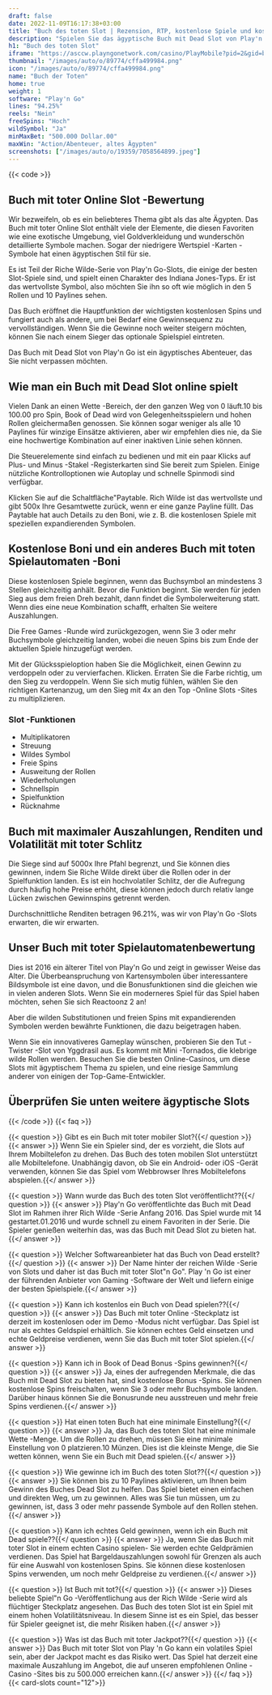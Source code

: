 ```yaml
---
draft: false
date: 2022-11-09T16:17:38+03:00
title: "Buch des toten Slot | Rezension, RTP, kostenlose Spiele und kostenlose Spins"
description: "Spielen Sie das ägyptische Buch mit Dead Slot von Play'n Go und entdecken Sie die Details wie Auszahlungen, Volatilität, RTP & erhalten Sie kostenlose Spins und Casino-Bonus von den besten CA-Online-Casinos!"
h1: "Buch des toten Slot"
iframe: "https://asccw.playngonetwork.com/casino/PlayMobile?pid=2&gid=bookofdeadmobile&lang=en_GB&server=&practice=1"
thumbnail: "/images/auto/o/89774/cffa499984.png"
icon: "/images/auto/o/89774/cffa499984.png"
name: "Buch der Toten"
home: true
weight: 1
software: "Play'n Go"
lines: "94.25%"
reels: "Nein"
freeSpins: "Hoch"
wildSymbol: "Ja"
minMaxBet: "500.000 Dollar.00"
maxWin: "Action/Abenteuer, altes Ägypten"
screenshots: ["/images/auto/o/19359/7058564899.jpeg"]
---
```


{{< code >}}<h2>Buch mit toter Online Slot -Bewertung</h2><p>Wir bezweifeln, ob es ein beliebteres Thema gibt als das alte Ägypten. Das Buch mit toter Online Slot enthält viele der Elemente, die diesen Favoriten wie eine exotische Umgebung, viel Goldverkleidung und wunderschön detaillierte Symbole machen. Sogar der niedrigere Wertspiel -Karten -Symbole hat einen ägyptischen Stil für sie.</p><p>Es ist Teil der Riche Wilde-Serie von Play'n Go-Slots, die einige der besten Slot-Spiele sind, und spielt einen Charakter des Indiana Jones-Typs. Er ist das wertvollste Symbol, also möchten Sie ihn so oft wie möglich in den 5 Rollen und 10 Paylines sehen.</p><p>Das Buch eröffnet die Hauptfunktion der wichtigsten kostenlosen Spins und fungiert auch als andere, um bei Bedarf eine Gewinnsequenz zu vervollständigen. Wenn Sie die Gewinne noch weiter steigern möchten, können Sie nach einem Sieger das optionale Spielspiel eintreten.</p><p>Das Buch mit Dead Slot von Play'n Go ist ein ägyptisches Abenteuer, das Sie nicht verpassen möchten.</p><h2>Wie man ein Buch mit Dead Slot online spielt</h2><p>Vielen Dank an einen Wette -Bereich, der den ganzen Weg von 0 läuft.10 bis 100.00 pro Spin, Book of Dead wird von Gelegenheitsspielern und hohen Rollen gleichermaßen genossen. Sie können sogar weniger als alle 10 Paylines für winzige Einsätze aktivieren, aber wir empfehlen dies nie, da Sie eine hochwertige Kombination auf einer inaktiven Linie sehen können.</p><p>Die Steuerelemente sind einfach zu bedienen und mit ein paar Klicks auf Plus- und Minus -Stakel -Registerkarten sind Sie bereit zum Spielen. Einige nützliche Kontrolloptionen wie Autoplay und schnelle Spinmodi sind verfügbar.</p><p>Klicken Sie auf die Schaltfläche"Paytable. Rich Wilde ist das wertvollste und gibt 500x Ihre Gesamtwette zurück, wenn er eine ganze Payline füllt. Das Paytable hat auch Details zu den Boni, wie z. B. die kostenlosen Spiele mit speziellen expandierenden Symbolen.</p><h2>Kostenlose Boni und ein anderes Buch mit toten Spielautomaten -Boni</h2><p>Diese kostenlosen Spiele beginnen, wenn das Buchsymbol an mindestens 3 Stellen gleichzeitig anhält. Bevor die Funktion beginnt. Sie werden für jeden Sieg aus dem freien Dreh bezahlt, dann findet die Symbolerweiterung statt. Wenn dies eine neue Kombination schafft, erhalten Sie weitere Auszahlungen.</p><p>Die Free Games -Runde wird zurückgezogen, wenn Sie 3 oder mehr Buchsymbole gleichzeitig landen, wobei die neuen Spins bis zum Ende der aktuellen Spiele hinzugefügt werden.</p><p>Mit der Glücksspieloption haben Sie die Möglichkeit, einen Gewinn zu verdoppeln oder zu vervierfachen. Klicken. Erraten Sie die Farbe richtig, um den Sieg zu verdoppeln. Wenn Sie sich mutig fühlen, wählen Sie den richtigen Kartenanzug, um den Sieg mit 4x an den Top -Online Slots -Sites zu multiplizieren.</p><h3>
Slot -Funktionen</h3><ul>
<li></span>
Multiplikatoren</li>
<li></span>
Streuung</li>
<li></span>
Wildes Symbol</li>
<li></span>
Freie Spins</li>
<li></span>
Ausweitung der Rollen</li>
<li></span>
Wiederholungen</li>
<li></span>
Schnellspin</li>
<li></span>
Spielfunktion</li>
<li></span>
Rücknahme</li></ul><h2>Buch mit maximaler Auszahlungen, Renditen und Volatilität mit toter Schlitz</h2><p>Die Siege sind auf 5000x Ihre Pfahl begrenzt, und Sie können dies gewinnen, indem Sie Riche Wilde direkt über die Rollen oder in der Spielfunktion landen. Es ist ein hochvolatiler Schlitz, der die Aufregung durch häufig hohe Preise erhöht, diese können jedoch durch relativ lange Lücken zwischen Gewinnspins getrennt werden.</p><p>Durchschnittliche Renditen betragen 96.21%, was wir von Play'n Go -Slots erwarten, die wir erwarten.</p><h2>Unser Buch mit toter Spielautomatenbewertung</h2><p>Dies ist 2016 ein älterer Titel von Play'n Go und zeigt in gewisser Weise das Alter. Die Überbeanspruchung von Kartensymbolen über interessantere Bildsymbole ist eine davon, und die Bonusfunktionen sind die gleichen wie in vielen anderen Slots. Wenn Sie ein moderneres Spiel für das Spiel haben möchten, sehen Sie sich Reactoonz 2 an!</p><p>Aber die wilden Substitutionen und freien Spins mit expandierenden Symbolen werden bewährte Funktionen, die dazu beigetragen haben.</p><p>Wenn Sie ein innovativeres Gameplay wünschen, probieren Sie den Tut -Twister -Slot von Yggdrasil aus. Es kommt mit Mini -Tornados, die klebrige wilde Rollen werden. Besuchen Sie die besten Online-Casinos, um diese Slots mit ägyptischem Thema zu spielen, und eine riesige Sammlung anderer von einigen der Top-Game-Entwickler.</p><h2>Überprüfen Sie unten weitere ägyptische Slots</h2>
{{< /code >}}
{{< faq >}}

{{< question >}} Gibt es ein Buch mit toter mobiler Slot?{{</ question >}}
{{< answer >}} Wenn Sie ein Spieler sind, der es vorzieht, die Slots auf Ihrem Mobiltelefon zu drehen. Das Buch des toten mobilen Slot unterstützt alle Mobiltelefone. Unabhängig davon, ob Sie ein Android- oder iOS -Gerät verwenden, können Sie das Spiel vom Webbrowser Ihres Mobiltelefons abspielen.{{</ answer >}}

{{< question >}} Wann wurde das Buch des toten Slot veröffentlicht??{{</ question >}}
{{< answer >}} Play'n Go veröffentlichte das Buch mit Dead Slot im Rahmen ihrer Rich Wilde -Serie Anfang 2016. Das Spiel wurde mit 14 gestartet.01.2016 und wurde schnell zu einem Favoriten in der Serie. Die Spieler genießen weiterhin das, was das Buch mit Dead Slot zu bieten hat.{{</ answer >}}

{{< question >}} Welcher Softwareanbieter hat das Buch von Dead erstellt?{{</ question >}}
{{< answer >}} Der Name hinter der reichen Wilde -Serie von Slots und daher ist das Buch mit toter Slot"n Go". Play 'n Go ist einer der führenden Anbieter von Gaming -Software der Welt und liefern einige der besten Spielspiele.{{</ answer >}}

{{< question >}} Kann ich kostenlos ein Buch von Dead spielen??{{</ question >}}
{{< answer >}} Das Buch mit toter Online -Steckplatz ist derzeit im kostenlosen oder im Demo -Modus nicht verfügbar. Das Spiel ist nur als echtes Geldspiel erhältlich. Sie können echtes Geld einsetzen und echte Geldpreise verdienen, wenn Sie das Buch mit toter Slot spielen.{{</ answer >}}

{{< question >}} Kann ich in Book of Dead Bonus -Spins gewinnen?{{</ question >}}
{{< answer >}} Ja, eines der aufregenden Merkmale, die das Buch mit Dead Slot zu bieten hat, sind kostenlose Bonus -Spins. Sie können kostenlose Spins freischalten, wenn Sie 3 oder mehr Buchsymbole landen. Darüber hinaus können Sie die Bonusrunde neu ausstreuen und mehr freie Spins verdienen.{{</ answer >}}

{{< question >}} Hat einen toten Buch hat eine minimale Einstellung?{{</ question >}}
{{< answer >}} Ja, das Buch des toten Slot hat eine minimale Wette -Menge. Um die Rollen zu drehen, müssen Sie eine minimale Einstellung von 0 platzieren.10 Münzen. Dies ist die kleinste Menge, die Sie wetten können, wenn Sie ein Buch mit Dead spielen.{{</ answer >}}

{{< question >}} Wie gewinne ich im Buch des toten Slot??{{</ question >}}
{{< answer >}} Sie können bis zu 10 Paylines aktivieren, um Ihnen beim Gewinn des Buches Dead Slot zu helfen. Das Spiel bietet einen einfachen und direkten Weg, um zu gewinnen. Alles was Sie tun müssen, um zu gewinnen, ist, dass 3 oder mehr passende Symbole auf den Rollen stehen.{{</ answer >}}

{{< question >}} Kann ich echtes Geld gewinnen, wenn ich ein Buch mit Dead spiele??{{</ question >}}
{{< answer >}} Ja, wenn Sie das Buch mit toter Slot in einem echten Casino spielen- Sie werden echte Geldprämien verdienen. Das Spiel hat Bargeldauszahlungen sowohl für Grenzen als auch für eine Auswahl von kostenlosen Spins. Sie können diese kostenlosen Spins verwenden, um noch mehr Geldpreise zu verdienen.{{</ answer >}}

{{< question >}} Ist Buch mit tot?{{</ question >}}
{{< answer >}} Dieses beliebte Spiel"n Go -Veröffentlichung aus der Rich Wilde -Serie wird als flüchtiger Steckplatz angesehen. Das Buch des toten Slot ist ein Spiel mit einem hohen Volatilitätsniveau. In diesem Sinne ist es ein Spiel, das besser für Spieler geeignet ist, die mehr Risiken haben.{{</ answer >}}

{{< question >}} Was ist das Buch mit toter Jackpot??{{</ question >}}
{{< answer >}} Das Buch mit toter Slot von Play 'n Go kann ein volatiles Spiel sein, aber der Jackpot macht es das Risiko wert. Das Spiel hat derzeit eine maximale Auszahlung im Angebot, die auf unseren empfohlenen Online -Casino -Sites bis zu 500.000 erreichen kann.{{</ answer >}}
{{</ faq >}}
{{< card-slots count="12">}}